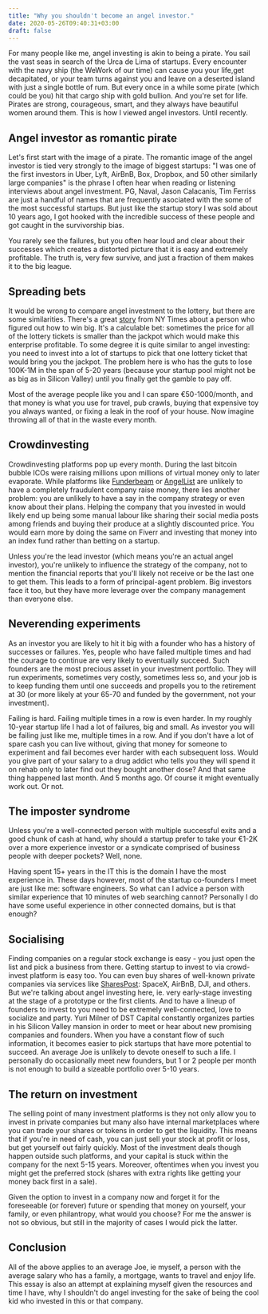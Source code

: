 ```yaml
---
title: "Why you shouldn't become an angel investor."
date: 2020-05-26T09:40:31+03:00
draft: false
---
```


For many people like me, angel investing is akin to being a pirate. You sail the vast seas in search of the Urca de Lima of startups. Every encounter with the navy ship (the WeWork of our time) can cause you your life,get decapitated, or your team turns against you and leave on a deserted island with just a single bottle of rum. But every once in a while some pirate (which could be you) hit that cargo ship with gold bullion. And you're set for life. Pirates are  strong, courageous, smart, and they always have beautiful women around them. This is how I viewed angel investors. Until recently.

## Angel investor as romantic pirate

Let's first start with the image of a pirate. The romantic image of the angel investor is tied very strongly to the image of biggest startups: "I was one of the first investors in Uber, Lyft, AirBnB, Box, Dropbox, and 50 other similarly large companies" is the phrase I often hear when reading or listening interviews about angel investment. PG, Naval, Jason Calacanis, Tim Ferriss are just a handful of names that are frequently asociated with the some of the most successful startups. But just like the startup story I was sold about 10 years ago, I got hooked with the incredible success of these people and got caught in the survivorship bias.

You rarely see the failures, but you often hear loud and clear about their successes which creates a distorted picture that it is easy and extremely profitable. The truth is, very few survive, and just a fraction of them makes it to the big league.

## Spreading bets

It would be wrong to compare angel investment to the lottery, but there are some similarities. There's a great [story](https://www.nytimes.com/interactive/2018/05/03/magazine/money-issue-iowa-lottery-fraud-mystery.html) from NY Times about a person who figured out how to win big. It's a calculable bet: sometimes the price for all of the lottery tickets is smaller than the jackpot which would make this enterprise profitable. To some degree it is quite similar to angel investing: you need to invest into a lot of startups to pick that one lottery ticket that would bring you the jackpot. The problem here is who has the guts to lose 100K-1M in the span of 5-20 years (because your startup pool might not be as big as in Silicon Valley) until you finally get the gamble to pay off.

Most of the average people like you and I can spare €50-1000/month, and that money is what you use for travel, pub crawls, buying that expensive toy you always wanted, or fixing a leak in the roof of your house. Now imagine throwing all of that in the waste every month.

## Crowdinvesting

Crowdinvesting platforms pop up every month. During the last bitcoin bubble ICOs were raising millions upon millions of virtual money only to later evaporate. While platforms like [Funderbeam](https://www.funderbeam.com/) or [AngelList](https://angel.co/) are unlikely to have a completely fraudulent company raise money, there lies another problem: you are unlikely to have a say in the company strategy or even know about their plans. Helping the company that you invested in would likely end up being some manual labour like sharing their social media posts among friends and buying their produce at a slightly discounted price. You would earn more by doing the same on Fiverr and investing that money into an index fund rather than betting on a startup.

Unless you're the lead investor (which means you're an actual angel investor), you're unlikely to influence the strategy of the company, not to mention the financial reports that you'll likely not receive or be the last one to get them. This leads to a form of principal-agent problem. Big investors face it too, but they have more leverage over the company management than everyone else.

## Neverending experiments

As an investor you are likely to hit it big with a founder who has a history of successes or failures. Yes, people who have failed multiple times and had the courage to continue are very likely to eventually succeed. Such founders are the most precious asset in your investment portfolio. They will run experiments, sometimes very costly, sometimes less so, and your job is to keep funding them until one succeeds and propells you to the retirement at 30 (or more likely at your 65-70 and funded by the government, not your investment).

Failing is hard. Failing multiple times in a row is even harder. In my roughly 10-year startup life I had a lot of failures, big and small. As investor you will be failing just like me, multiple times in a row. And if you don't have a lot of spare cash you can live without, giving that money for someone to experiment and fail becomes ever harder with each subsequent loss. Would you give part of your salary to a drug addict who tells you they will spend it on rehab only to later find out they bought another dose? And that same thing happened last month. And 5 months ago. Of course it might eventually work out. Or not.

## The imposter syndrome

Unless you're a well-connected person with multiple successful exits and a good chunk of cash at hand, why should a startup prefer to take your €1-2K over a more experience investor or a syndicate comprised of business people with deeper pockets? Well, none.

Having spent 15+ years in the IT this is the domain I have the most experience in. These days however, most of the startup co-founders I meet are just like me: software engineers. So what can I advice a person with similar experience that 10 minutes of web searching cannot? Personally I do have some useful experience in other connected domains, but is that enough?

## Socialising

Finding companies on a regular stock exchange is easy - you just open the list and pick a business from there. Getting startup to invest to via crowd-invest platform is easy too. You can even buy shares of well-known private companies via services like [SharesPost](https://sharespost.com/): SpaceX, AirBnB, DJI, and others. But we're talking about angel investing here, ie. very early-stage investing at the stage of a prototype or the first clients. And to have a lineup of founders to invest to you need to be extremely well-connected, love to socialize and party. Yuri Milner of DST Capital constantly organizes parties in his Silicon Valley mansion in order to meet or hear about new promising companies and founders. When you have a constant flow of such information, it becomes easier to pick startups that have more potential to succeed. An average Joe is unlikely to devote oneself to such a life. I personally do occasionally meet new founders, but 1 or 2 people per month is not enough to build a sizeable portfolio over 5-10 years.

## The return on investment

The selling point of many investment platforms is they not only allow you to invest in private companies but many also have internal marketplaces where you can trade your shares or tokens in order to get the liquidity. This means that if you're in need of cash, you can just sell your stock at profit or loss, but get yourself out fairly quickly. Most of the investment deals though happen outside such platforms, and your capital is stuck within the company for the next 5-15 years. Moreover, oftentimes when you invest you might get the preferred stock (shares with extra rights like getting your money back first in a sale).

Given the option to invest in a company now and forget it for the foreseeable (or forever) future or spending that money on yourself, your family, or even philantropy, what would you choose? For me the answer is not so obvious, but still in the majority of cases I would pick the latter.

## Conclusion

All of the above applies to an average Joe, ie myself, a person with the average salary who has a family, a mortgage, wants to travel and enjoy life. This essay is also an attempt at explaining myself given the resources and time I have, why I shouldn't do angel investing for the sake of being the cool kid who invested in this or that company.
